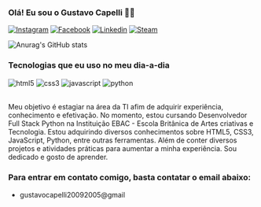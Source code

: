 ### Olá! Eu sou o Gustavo Capelli 👋🏼

[![Instagram](https://img.shields.io/badge/Instagram-E4405F?style=for-the-badge&logo=instagram&logoColor=white)](https://www.instagram.com/capelli_gu?igsh=Z3A1ZWdrbG1ldmFw)
[![Facebook](https://img.shields.io/badge/Facebook-1877F2?style=for-the-badge&logo=facebook&logoColor=white)](https://www.facebook.com/gustavo.capelli.3591?mibextid=ZbWKwL)
[![Linkedin](https://img.shields.io/badge/LinkedIn-0077B5?style=for-the-badge&logo=linkedin&logoColor=white)](https://www.linkedin.com/in/gustavo-capelli-a363022b1?utm_source=share&utm_campaign=share_via&utm_content=profile&utm_medium=android_app)
[![Steam](https://img.shields.io/badge/Steam-000000?style=for-the-badge&logo=steam&logoColor=white)](https://steamcommunity.com/profiles/76561199580658118/)

![Anurag's GitHub stats](https://github-readme-stats.vercel.app/api?username=devcapelli&show_icons=true&theme=radical)

### Tecnologias que eu uso no meu dia-a-dia

<div style="display: inline_block">
  <img align="center" alt="html5" src="https://img.shields.io/badge/HTML5-E34F26?style=for-the-badge&logo=html5&logoColor=white" />
  <img align="center" alt="css3" src="https://img.shields.io/badge/CSS3-1572B6?style=for-the-badge&logo=css3&logoColor=white" />
  <img align="center" alt="javascript" src="https://img.shields.io/badge/JavaScript-323330?style=for-the-badge&logo=javascript&logoColor=F7DF1E" />
  <img align="center" alt="python" src="https://img.shields.io/badge/Python-14354C?style=for-the-badge&logo=python&logoColor=white" />
</div><br/>

Meu objetivo é estagiar na área da TI afim de adquirir experiência, conhecimento e
efetivação. No momento, estou cursando Desenvolvedor Full Stack Python na Instituição EBAC - Escola Britânica de Artes criativas e Tecnologia. Estou adquirindo diversos conhecimentos sobre HTML5, CSS3,
JavaScript, Python, entre outras ferramentas. Além de conter diversos projetos e
atividades práticas para aumentar a minha experiência. Sou dedicado e gosto de aprender.

### Para entrar em contato comigo, basta contatar o email abaixo:

- gustavocapelli20092005@gmail
